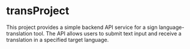 # transProject
 This project provides a simple backend API service for a sign language-translation tool. The API allows users to submit text input and receive a translation in a specified target language.

